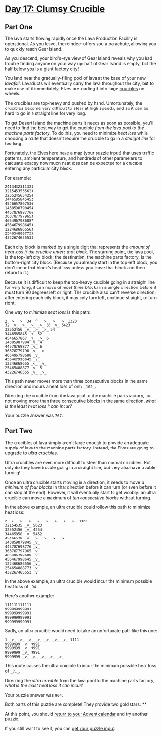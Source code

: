 # [Day 17: Clumsy Crucible](https://adventofcode.com/2023/day/17)
## Part One

The lava starts flowing rapidly once the Lava Production Facility is
operational. As you leave, the reindeer offers you a parachute, allowing you
to quickly reach Gear Island.

As you descend, your bird's-eye view of Gear Island reveals why you had
trouble finding anyone on your way up: half of Gear Island is empty, but the
half below you is a giant factory city!

You land near the gradually-filling pool of lava at the base of your new
_lavafall_. Lavaducts will eventually carry the lava throughout the city, but
to make use of it immediately, Elves are loading it into large
[crucibles](https://en.wikipedia.org/wiki/Crucible) on wheels.

The crucibles are top-heavy and pushed by hand. Unfortunately, the crucibles
become very difficult to steer at high speeds, and so it can be hard to go in
a straight line for very long.

To get Desert Island the machine parts it needs as soon as possible, you'll
need to find the best way to get the crucible _from the lava pool to the
machine parts factory_. To do this, you need to minimize _heat loss_ while
choosing a route that doesn't require the crucible to go in a _straight line_
for too long.

Fortunately, the Elves here have a map (your puzzle input) that uses traffic
patterns, ambient temperature, and hundreds of other parameters to calculate
exactly how much heat loss can be expected for a crucible entering any
particular city block.

For example:

    
    
    2413432311323
    3215453535623
    3255245654254
    3446585845452
    4546657867536
    1438598798454
    4457876987766
    3637877979653
    4654967986887
    4564679986453
    1224686865563
    2546548887735
    4322674655533
    

Each city block is marked by a single digit that represents the _amount of
heat loss if the crucible enters that block_. The starting point, the lava
pool, is the top-left city block; the destination, the machine parts factory,
is the bottom-right city block. (Because you already start in the top-left
block, you don't incur that block's heat loss unless you leave that block and
then return to it.)

Because it is difficult to keep the top-heavy crucible going in a straight
line for very long, it can move _at most three blocks_ in a single direction
before it must turn 90 degrees left or right. The crucible also can't reverse
direction; after entering each city block, it may only turn left, continue
straight, or turn right.

One way to _minimize heat loss_ is this path:

    
    
    2 _>_ _>_ 34 _^_ _>_ _>_ _>_ 1323
    32 _v_ _>_ _>_ _>_ 35 _v_ 5623
    32552456 _v_ _>_ _>_ 54
    3446585845 _v_ 52
    4546657867 _v_ _>_ 6
    14385987984 _v_ 4
    44578769877 _v_ 6
    36378779796 _v_ _>_
    465496798688 _v_
    456467998645 _v_
    12246868655 _<_ _v_
    25465488877 _v_ 5
    43226746555 _v_ _>_
    

This path never moves more than three consecutive blocks in the same direction
and incurs a heat loss of only `_102_`.

Directing the crucible from the lava pool to the machine parts factory, but
not moving more than three consecutive blocks in the same direction, _what is
the least heat loss it can incur?_

Your puzzle answer was `767`.

## Part Two

The crucibles of lava simply aren't large enough to provide an adequate supply
of lava to the machine parts factory. Instead, the Elves are going to upgrade
to _ultra crucibles_.

Ultra crucibles are even more difficult to steer than normal crucibles. Not
only do they have trouble going in a straight line, but they also have trouble
turning!

Once an ultra crucible starts moving in a direction, it needs to move _a
minimum of four blocks_ in that direction before it can turn (or even before
it can stop at the end). However, it will eventually start to get wobbly: an
ultra crucible can move a maximum of _ten consecutive blocks_ without turning.

In the above example, an ultra crucible could follow this path to minimize
heat loss:

    
    
    2 _>_ _>_ _>_ _>_ _>_ _>_ _>_ _>_ 1323
    32154535 _v_ 5623
    32552456 _v_ 4254
    34465858 _v_ 5452
    45466578 _v_ _>_ _>_ _>_ _>_
    143859879845 _v_
    445787698776 _v_
    363787797965 _v_
    465496798688 _v_
    456467998645 _v_
    122468686556 _v_
    254654888773 _v_
    432267465553 _v_
    

In the above example, an ultra crucible would incur the minimum possible heat
loss of `_94_`.

Here's another example:

    
    
    111111111111
    999999999991
    999999999991
    999999999991
    999999999991
    

Sadly, an ultra crucible would need to take an unfortunate path like this one:

    
    
    1 _>_ _>_ _>_ _>_ _>_ _>_ _>_ 1111
    9999999 _v_ 9991
    9999999 _v_ 9991
    9999999 _v_ 9991
    9999999 _v_ _>_ _>_ _>_ _>_
    

This route causes the ultra crucible to incur the minimum possible heat loss
of `_71_`.

Directing the _ultra crucible_ from the lava pool to the machine parts
factory, _what is the least heat loss it can incur?_

Your puzzle answer was `904`.

Both parts of this puzzle are complete! They provide two gold stars: **

At this point, you should [return to your Advent calendar](https://adventofcode.com/2023) and try
another puzzle.

If you still want to see it, you can [get your puzzle input](https://adventofcode.com/2023/day/17/input).
